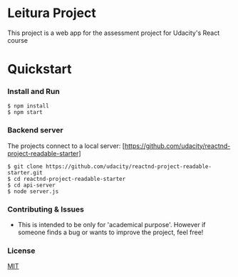 # Leitura Project

This project is a web app for the assessment project for Udacity's React course


# Quickstart

### Install and Run

    $ npm install
    $ npm start
    
### Backend server

The projects connect to a local server: [https://github.com/udacity/reactnd-project-readable-starter]
    

    $ git clone https://github.com/udacity/reactnd-project-readable-starter.git
    $ cd reactnd-project-readable-starter
    $ cd api-server
    $ node server.js
    
    
### Contributing & Issues

* This is intended to be only for 'academical purpose'. However if someone finds a bug or wants to improve the project, feel free!

### License

[MIT](LICENSE)
